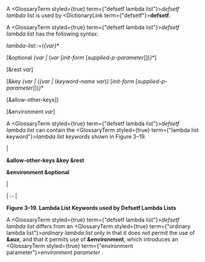  



A <GlossaryTerm styled={true} term={"defsetf lambda list"}><i>defsetf lambda list</i></GlossaryTerm> is used by <DictionaryLink  term={"defsetf"}><b>defsetf</b></DictionaryLink>. 



A <GlossaryTerm styled={true} term={"defsetf lambda list"}><i>defsetf lambda list</i></GlossaryTerm> has the following syntax: 



*lambda-list::*=(*\{var\}*\* 



[&amp;optional *\{var |* (*var* [*init-form* [*supplied-p-parameter*]])*\}*\*] 



[&amp;rest *var*] 



[&amp;key *\{var |* (*\{var |* (*keyword-name var*)*\}* [*init-form* [*supplied-p-parameter*]])*\}*\* 



[&amp;allow-other-keys]] 



[&amp;environment *var*] 



A <GlossaryTerm styled={true} term={"defsetf lambda list"}><i>defsetf lambda list</i></GlossaryTerm> can contain the <GlossaryTerm styled={true} term={"lambda list keyword"}><i>lambda list keywords</i></GlossaryTerm> shown in Figure 3–19. 



|<p>**&amp;allow-other-keys &amp;key &amp;rest** </p><p>**&amp;environment &amp;optional**</p>|

| :- |





**Figure 3–19. Lambda List Keywords used by Defsetf Lambda Lists** 



A <GlossaryTerm styled={true} term={"defsetf lambda list"}><i>defsetf lambda list</i></GlossaryTerm> differs from an <GlossaryTerm styled={true} term={"ordinary lambda list"}><i>ordinary lambda list</i></GlossaryTerm> only in that it does not permit the use of **&amp;aux**, and that it permits use of **&amp;environment**, which introduces an <GlossaryTerm styled={true} term={"environment parameter"}><i>environment parameter</i></GlossaryTerm> . 



